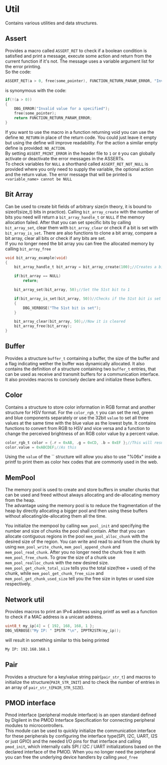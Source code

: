 # Util

Contains various utilities and data structures.

## Assert

Provides a macro called `ASSERT_RET` to check if a boolean condition is satisfied and print a message, execute some action and return from the current function if it's not. The message uses a variable argument list for the error printing.  
So the code:

```c
ASSERT_RET(a > 0, free(some_pointer), FUNCTION_RETURN_PARAM_ERROR, "Invalid value for a specified");
```

is synonymous with the code:

```c
if(!(a > 0))
{
    DBG_ERROR("Invalid value for a specified");
    free(some_pointer);
    return FUNCTION_RETURN_PARAM_ERROR;
}
```

If you want to use the macro in a function returning void you can use the define `NO_RETURN` in place of the return code. You could just leave it empty but using the define will improve readability. For the action a similar empty define is provided: `NO_ACTION`.  
By setting `ASSERT_PRINT_ERROR` in the header file to `1` or `0` you can globally activate or deactivate the error messages in the ASSERTs.  
To check variables for `NULL` a shorthand called `ASSERT_RET_NOT_NULL` is provided where you only need to supply the variable, the optional action and the return value. The error message that will be printed is `<variable_name> cannot be NULL`

## Bit Array

Can be used to create bit fields of arbitrary size(in theory, it is bound to sizeof(size_t) bits in practice). Calling `bit_array_create` with the number of bits you need will return a `bit_array_handle_t` or `NULL` if the memory allocation failed. After that you can set specific bits by calling `bit_array_set`, clear them with `bit_array_clear` or check if a bit is set with `bit_array_is_set`. There are also functions to clone a bit array, compare a bit array, clear all bits or check if any bits are set.  
If you no longer need the bit array you can free the allocated memory by calling `bit_array_free`

```c
void bit_array_example(void)
{
    bit_array_handle_t bit_array = bit_array_create(100);//Creates a bit array with 100 bits. Allocates space for the bit_array_t structure and 13 bytes to store the 100 bits

    if(bit_array == NULL)
        return;

    bit_array_set(bit_array, 50);//Set the 51st bit to 1

    if(bit_array_is_set(bit_array, 50))//Checks if the 51st bit is set
    {
        DBG_VERBOSE("The 51st bit is set");
    }

    bit_array_clear(bit_array, 50);//Now it is cleared
    bit_array_free(bit_array);
}
```

## Buffer

Provides a structure `buffer_t` containing a buffer, the size of the buffer and a flag indicating wether the buffer was dynamically allocated. It also contains the definition of a structure containing two `buffer_t` entries, that can be used as receive and transmit buffers for a communication interface. It also provides macros to concisely declare and initialize these buffers.

## Color

Contains a structure to store color information in RGB format and another structure for HSV format. For the `color_rgb_t` you can set the red, green and blue components separately or use the 32bit `value` to set all three values at the same time with the blue value as the lowest byte. It contains functions to convert from RGB to HSV and vice versa and a function to change the perceived brightness of an RGB color value by a percent value.

```c
color_rgb_t color = {.r = 0xAB, .g = 0xCD, .b = 0xEF };//This will result in the same color
color.value = 0xABCDEF;//As this
```

Using the `value` of the `` structure will allow you also to use "%06x" inside a printf to print them as color hex codes that are commonly used in the web.

## MemPool

The memory pool is used to create and store buffers in smaller chunks that can be used and freed without always allocating and de-allocating memory from the heap.  
The advantage using the memory pool is to reduce the fragmentation of the heap by directly allocating a bigger pool and then using these buffers without allocating/de-allocating them all the time.  


You initialize the mempool by calling `mem_pool_init` and specifying the number and size of chunks the pool shall contain. After that you can allocate contiguous regions in the pool `mem_pool_alloc_chunk` with the desired size of the region. You can write and read to and from the chunk by using `mem_pool_write_chunk`, `mem_pool_append_chunk` and `mem_pool_read_chunk`. After you no longer need the chunk free it with `mem_pool_free_chunk`. To grow the size of a chunk use `mem_pool_realloc_chunk` with the new desired size.  
`mem_pool_get_chunk_total_size` tells you the total size(free + used) of the chunk, while `mem_pool_get_chunk_free_size` and `mem_pool_get_chunk_used_size` tell you the free size in bytes or used size respectively.

## Network util

Provides macros to print an IPv4 address using printf as well as a function to check if a MAC address is a unicast address.

```c
uint8_t my_ip[4] = { 192, 168, 168, 1 };
DBG_VERBOSE("My IP: " IPSTR "\n", IPPTR2STR(my_ip));
```

will result in something similar to this being printed

```bash
My IP: 192.168.168.1
```

## Pair

Provides a structure for a key/value string pair(`pair_str_t`) and macros to initialize the structure(`PAIR_STR_INIT`) and to check the number of entries in an array of `pair_str_t`(`PAIR_STR_SIZE`).

## PMOD interface

Pmod interface (peripheral module interface) is an open standard defined by Digilent in the PMOD Interface Specification for connecting peripheral modules to microcontrollers.  
This module can be used to quickly initialize the communication interface for these peripherals by configuring the interface type(SPI, I2C, UART, I2S or just GPIO) and the needed I/O pins for that interface and calling `pmod_init`, which internally calls SPI / I2C / UART initializations based on the declared interface of the PMOD. When you no longer need the peripheral you can free the underlying device handlers by calling `pmod_free`